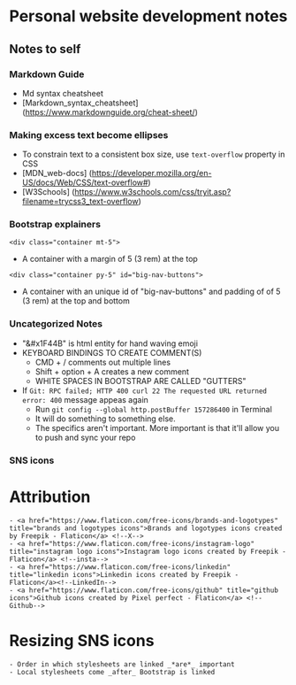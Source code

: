 # Personal website development notes

## Notes to self

### Markdown Guide
- Md syntax cheatsheet
- [Markdown_syntax_cheatsheet] (https://www.markdownguide.org/cheat-sheet/)

### Making excess text become ellipses
- To constrain text to a consistent box size, use `text-overflow` property in CSS
- [MDN_web-docs] (https://developer.mozilla.org/en-US/docs/Web/CSS/text-overflow#)
- [W3Schools] (https://www.w3schools.com/css/tryit.asp?filename=trycss3_text-overflow)

### Bootstrap explainers
`<div class="container mt-5">`
- A container with a margin of 5 (3 rem) at the top

`<div class="container py-5" id="big-nav-buttons">`
- A container with an unique id of "big-nav-buttons" and padding of of 5 (3 rem) at the top and bottom

### Uncategorized Notes
- "&#x1F44B" is html entity for hand waving emoji
- KEYBOARD BINDINGS TO CREATE COMMENT(S)
    - CMD + / comments out multiple lines
    - Shift + option + A creates a new comment
    - WHITE SPACES IN BOOTSTRAP ARE CALLED "GUTTERS"
- If `Git: RPC failed; HTTP 400 curl 22 The requested URL returned error: 400` message appeas again
    - Run `git config --global http.postBuffer 157286400` in Terminal
    - It will do something to something else.
    - The specifics aren't important. More important is that it'll allow you to push and sync your repo

### SNS icons
# Attribution
    - <a href="https://www.flaticon.com/free-icons/brands-and-logotypes" title="brands and logotypes icons">Brands and logotypes icons created by Freepik - Flaticon</a> <!--X-->
    - <a href="https://www.flaticon.com/free-icons/instagram-logo" title="instagram logo icons">Instagram logo icons created by Freepik - Flaticon</a> <!--insta-->
    - <a href="https://www.flaticon.com/free-icons/linkedin" title="linkedin icons">Linkedin icons created by Freepik - Flaticon</a><!--LinkedIn-->
    - <a href="https://www.flaticon.com/free-icons/github" title="github icons">Github icons created by Pixel perfect - Flaticon</a> <!--Github-->
# Resizing SNS icons
    - Order in which stylesheets are linked _*are*_ important
    - Local stylesheets come _after_ Bootstrap is linked